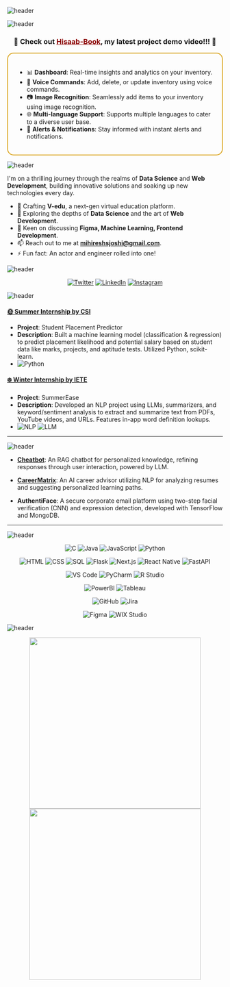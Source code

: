 

![header](https://capsule-render.vercel.app/api?type=soft&height=180&color=gradient&text=👋%20Hi,%20I'm%20Mihiresh%20Joshi&reversal=false&animation=fadeIn&fontSize=42&fontAlignY=42&descAlignY=76&section=footer&desc=🌟%20Aspiring%20Data%20Scientist%20|%20Web%20Development%20Enthusiast%20|%20Creative%20Mind%20🌟&descAlign=50&descSize=20&textBg=true)



![header](https://capsule-render.vercel.app/api?type=soft&color=273344&height=60&section=header&text=💥%20Featured%20Project&fontSize=30&fontColor=fff)



<div align="center">
  <h3><b>🌟 Check out <a href="https://drive.google.com/file/d/1d3tdiwibyG8vo5rodHP9lKB2UZIwhzYt/view?usp=drive_link" style="color: #8B0000;" align="center">Hisaab-Book</a>, my latest project demo video!!! 🌟</b></h3>
</div>

<div style="border: 2px solid #DAA520; padding: 20px; border-radius: 15px; margin-top: 10px;">
  <ul>
    <li>📊 <b>Dashboard</b>: Real-time insights and analytics on your inventory.</li>
    <li>🎤 <b>Voice Commands</b>: Add, delete, or update inventory using voice commands.</li>
    <li>📷 <b>Image Recognition</b>: Seamlessly add items to your inventory using image recognition.</li>
    <li>🌐 <b>Multi-language Support</b>: Supports multiple languages to cater to a diverse user base.</li>
    <li>🔔 <b>Alerts & Notifications</b>: Stay informed with instant alerts and notifications.</li>
  </ul>
</div>


<!-- <p align="center">
  <img src="https://komarev.com/ghpvc/?username=mihireshjoshi&label=Profile%20views&color=0e75b6&style=flat" alt="mihireshjoshi" /> 
</p>

<p align="center">
  <a href="https://github.com/mihireshjoshi"><img src="https://badges.pufler.dev/visits/mihireshjoshi/mihireshjoshi?color=blue&style=flat-square&logo=github"></a>
  <a href="https://github.com/mihireshjoshi"><img src="https://badges.pufler.dev/repos/mihireshjoshi?color=green&style=flat-square&logo=github"></a>
  <a href="https://github.com/mihireshjoshi"><img src="https://badges.pufler.dev/commits/monthly/mihireshjoshi?color=yellow&style=flat-square&logo=github"></a>
</p> -->



![header](https://capsule-render.vercel.app/api?type=soft&color=273344&height=60&section=header&text=🚀%20About%20Me&fontSize=30&fontColor=fff)

I'm on a thrilling journey through the realms of **Data Science** and **Web Development**, building innovative solutions and soaking up new technologies every day. 
- 🔭 Crafting **V-edu**, a next-gen virtual education platform.
- 🌱 Exploring the depths of **Data Science** and the art of **Web Development**.
- 💬 Keen on discussing **Figma, Machine Learning, Frontend Development**.
- 📫 Reach out to me at **mihireshsjoshi@gmail.com**.
- ⚡ Fun fact: An actor and engineer rolled into one!



![header](https://capsule-render.vercel.app/api?type=soft&color=273344&height=60&section=header&text=🌐%20Let's%20Connect&fontSize=30&fontColor=fff)

<p align="center">
  <a href="https://twitter.com/mihireshjoshi"><img src="https://img.shields.io/twitter/follow/mihireshjoshi?label=Follow&style=social" alt="Twitter"></a>
  <a href="https://linkedin.com/in/mihireshjoshi"><img src="https://img.shields.io/badge/-LinkedIn-blue?style=flat-square&logo=linkedin&logoColor=white" alt="LinkedIn"></a>
  <a href="https://instagram.com/mihireshjoshi"><img src="https://img.shields.io/badge/-Instagram-e4405f?style=flat-square&logo=instagram&logoColor=white" alt="Instagram"></a>
</p>



![header](https://capsule-render.vercel.app/api?type=soft&color=273344&height=60&section=header&text=📚%20Internships&fontSize=30&fontColor=fff)

#### [🌞 Summer Internship by CSI](https://github.com/mihireshjoshi/Student-Placement-Predictor)
- **Project**: Student Placement Predictor
- **Description**: Built a machine learning model (classification & regression) to predict placement likelihood and potential salary based on student data like marks, projects, and aptitude tests. Utilized Python, scikit-learn.
- ![Python](https://img.shields.io/badge/Python-3776AB?style=flat-square&logo=python&logoColor=white) 

#### [❄️ Winter Internship by IETE](https://github.com/mihireshjoshi/SummarEase)
- **Project**: SummerEase
- **Description**: Developed an NLP project using LLMs, summarizers, and keyword/sentiment analysis to extract and summarize text from PDFs, YouTube videos, and URLs. Features in-app word definition lookups.
- ![NLP](https://img.shields.io/badge/NLP-4B8BBE?style=flat-square&logo=nlp&logoColor=white) ![LLM](https://img.shields.io/badge/LLM-FFD43B?style=flat-square)

---



![header](https://capsule-render.vercel.app/api?type=soft&color=273344&height=60&section=header&text=💡%20Top%20Projects&fontSize=30&fontColor=fff)

- **[Cheatbot](https://github.com/mihireshjoshi/Cheatbot)**: An RAG chatbot for personalized knowledge, refining responses through user interaction, powered by LLM.
  
- **[CareerMatrix](https://github.com/mihireshjoshi/CareerMatrix)**: An AI career advisor utilizing NLP for analyzing resumes and suggesting personalized learning paths.
  
- **AuthentiFace**: A secure corporate email platform using two-step facial verification (CNN) and expression detection, developed with TensorFlow and MongoDB.

---



![header](https://capsule-render.vercel.app/api?type=soft&color=273344&height=60&section=header&text=🔧%20Languages,%20Frameworks%20&%20Tools&fontSize=30&fontColor=fff)

<p align="center">
  <!-- Coding & Development -->
  <img src="https://img.shields.io/badge/C-A8B9CC?style=for-the-badge&logo=c&logoColor=white" alt="C">
  <img src="https://img.shields.io/badge/Java-007396?style=for-the-badge&logo=java&logoColor=white" alt="Java">
  <img src="https://img.shields.io/badge/JavaScript-F7DF1E?style=for-the-badge&logo=javascript&logoColor=black" alt="JavaScript">
  <img src="https://img.shields.io/badge/Python-3776AB?style=for-the-badge&logo=python&logoColor=white" alt="Python">
</p>

<p align="center">
  <!-- Web Development -->
  <img src="https://img.shields.io/badge/HTML-E34F26?style=for-the-badge&logo=html5&logoColor=white" alt="HTML">
  <img src="https://img.shields.io/badge/CSS-1572B6?style=for-the-badge&logo=css3&logoColor=white" alt="CSS">
  <img src="https://img.shields.io/badge/SQL-4479A1?style=for-the-badge&logo=MySQL&logoColor=white" alt="SQL">
  <img src="https://img.shields.io/badge/Flask-000000?style=for-the-badge&logo=flask&logoColor=white" alt="Flask">
  <img src="https://img.shields.io/badge/Next.js-000000?style=for-the-badge&logo=next.js&logoColor=white" alt="Next.js">
  <img src="https://img.shields.io/badge/React_Native-20232A?style=for-the-badge&logo=react&logoColor=61DAFB" alt="React Native">
  <img src="https://img.shields.io/badge/FastAPI-009688?style=for-the-badge&logo=fastapi&logoColor=white" alt="FastAPI">
</p>


<p align="center">
  <!-- IDEs -->
  <img src="https://img.shields.io/badge/VS%20Code-007ACC?style=for-the-badge&logo=visual-studio-code&logoColor=white" alt="VS Code">
  <img src="https://img.shields.io/badge/PyCharm-000000?style=for-the-badge&logo=pycharm&logoColor=white" alt="PyCharm">
  <img src="https://img.shields.io/badge/R%20Studio-75AADB?style=for-the-badge&logo=rstudio&logoColor=white" alt="R Studio">
</p>

<p align="center">
  <!-- Data Science & Analysis -->
  <img src="https://img.shields.io/badge/PowerBI-F2C811?style=for-the-badge&logo=power-bi&logoColor=black" alt="PowerBI">
  <img src="https://img.shields.io/badge/Tableau-E97627?style=for-the-badge&logo=tableau&logoColor=white" alt="Tableau">
</p>

<p align="center">
  <!-- Version Control and Project Management -->
  <img src="https://img.shields.io/badge/GitHub-100000?style=for-the-badge&logo=github&logoColor=white" alt="GitHub">
  <img src="https://img.shields.io/badge/Jira-0052CC?style=for-the-badge&logo=jira&logoColor=white" alt="Jira">
</p>

<p align="center">
  <!-- Designing & Prototyping -->
  <img src="https://img.shields.io/badge/Figma-F24E1E?style=for-the-badge&logo=figma&logoColor=white" alt="Figma">
  <img src="https://img.shields.io/badge/WIX%20Studio-0C6EFC?style=for-the-badge&logo=wix&logoColor=white" alt="WIX Studio">
</p>



![header](https://capsule-render.vercel.app/api?type=soft&color=273344&height=60&section=header&text=📈%20My%20GitHub%20Stats&fontSize=30&fontColor=fff)

<p align="center">
  <img src="https://github-readme-stats.vercel.app/api/top-langs/?username=mihireshjoshi&theme=algolia&hide_border=true&layout=compact" width="400">
  <img src="https://github-readme-stats.vercel.app/api?username=mihireshjoshi&show_icons=true&theme=algolia&hide_border=true" width="400">
</p>

